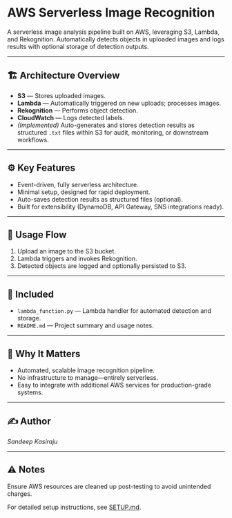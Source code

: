 # AWS Serverless Image Recognition

A serverless image analysis pipeline built on AWS, leveraging S3, Lambda, and Rekognition. Automatically detects objects in uploaded images and logs results with optional storage of detection outputs.

---

## 🏗️ Architecture Overview
- **S3** — Stores uploaded images.
- **Lambda** — Automatically triggered on new uploads; processes images.
- **Rekognition** — Performs object detection.
- **CloudWatch** — Logs detected labels.
- *(Implemented)* Auto-generates and stores detection results as structured `.txt` files within S3 for audit, monitoring, or downstream workflows.


---

## ⚙️ Key Features
- Event-driven, fully serverless architecture.
- Minimal setup, designed for rapid deployment.
- Auto-saves detection results as structured files (optional).
- Built for extensibility (DynamoDB, API Gateway, SNS integrations ready).

---

## 🚀 Usage Flow
1. Upload an image to the S3 bucket.
2. Lambda triggers and invokes Rekognition.
3. Detected objects are logged and optionally persisted to S3.

---

## 📂 Included
- `lambda_function.py` — Lambda handler for automated detection and storage.
- `README.md` — Project summary and usage notes.

---

## 🎯 Why It Matters
- Automated, scalable image recognition pipeline.
- No infrastructure to manage—entirely serverless.
- Easy to integrate with additional AWS services for production-grade systems.

---

## ✍️ Author
*Sandeep Kasiraju*

---

## ⚠️ Notes
Ensure AWS resources are cleaned up post-testing to avoid unintended charges.


For detailed setup instructions, see [SETUP.md](./SETUP.md).
